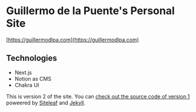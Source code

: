 # Guillermo de la Puente's Personal Site

[https://guillermodlpa.com](https://guillermodlpa.com)

## Technologies

* Next.js
* Notion as CMS
* Chakra UI

This is version 2 of the site. You can [check out the source code of version 1](https://github.com/guillermodlpa/site/tree/v1) poweered by [Siteleaf](https://www.siteleaf.com/) and [Jekyll](https://jekyllrb.com/).
